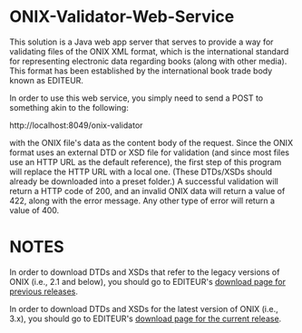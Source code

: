 # ONIX-Validator-Web-Service
This solution is a Java web app server that serves to provide a way for validating files of the ONIX XML format, which is the international standard for representing electronic data regarding books (along with other media).  This format has been established by the international book trade body known as EDITEUR.

In order to use this web service, you simply need to send a POST to something akin to the following:

http://localhost:8049/onix-validator

with the ONIX file's data as the content body of the request.  Since the ONIX format uses an external DTD or XSD file for validation (and since most files use an HTTP URL as the default reference), the first step of this program will replace the HTTP URL with a local one.  (These DTDs/XSDs should already be downloaded into a preset folder.)  A successful validation will return a HTTP code of 200, and an invalid ONIX data will return a value of 422, along with the error message.  Any other type of error will return a value of 400.

# NOTES

In order to download DTDs and XSDs that refer to the legacy versions of ONIX (i.e., 2.1 and below), you should go to EDITEUR's <a target="_blank" href="http://www.editeur.org/15/Archived-Previous-Releases/">download page for previous releases</a>.

In order to download DTDs and XSDs for the latest version of ONIX (i.e., 3.x), you should go to EDITEUR's <a target="_blank" href="http://www.editeur.org/93/Release-3.0-Downloads/">download page for the current release</a>.
